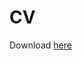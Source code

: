 # CV
Download [here](https://latexonline.cc/compile?git=https%3A%2F%2Fgithub.com%2FYang-Jace-Liu%2FCV&target=CV.tex&command=pdflatex&trackId=1615319419796)
